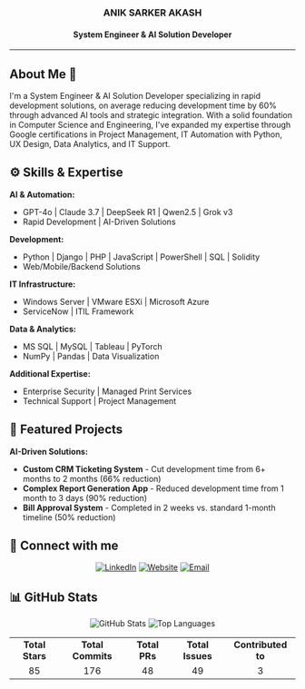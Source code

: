 <h3 align="center">ANIK SARKER AKASH</h3>
<h4 align="center">System Engineer & AI Solution Developer</h4>
<hr/>

## About Me 👋

I'm a System Engineer & AI Solution Developer specializing in rapid development solutions, on average reducing development time by 60% through advanced AI tools and strategic integration. With a solid foundation in Computer Science and Engineering, I've expanded my expertise through Google certifications in Project Management, IT Automation with Python, UX Design, Data Analytics, and IT Support.

## ⚙️ Skills & Expertise

**AI & Automation:**
- GPT-4o | Claude 3.7 | DeepSeek R1 | Qwen2.5 | Grok v3
- Rapid Development | AI-Driven Solutions

**Development:**
- Python | Django | PHP | JavaScript | PowerShell | SQL | Solidity
- Web/Mobile/Backend Solutions

**IT Infrastructure:**
- Windows Server | VMware ESXi | Microsoft Azure 
- ServiceNow | ITIL Framework

**Data & Analytics:**
- MS SQL | MySQL | Tableau | PyTorch
- NumPy | Pandas | Data Visualization

**Additional Expertise:**
- Enterprise Security | Managed Print Services
- Technical Support | Project Management

## 🚀 Featured Projects

**AI-Driven Solutions:**
- **Custom CRM Ticketing System** - Cut development time from 6+ months to 2 months (66% reduction)
- **Complex Report Generation App** - Reduced development time from 1 month to 3 days (90% reduction)
- **Bill Approval System** - Completed in 2 weeks vs. standard 1-month timeline (50% reduction)

## 🤝 Connect with me

<p align="center">
  <a href="https://www.linkedin.com/in/aniksarkerakash/" target="_blank"><img src="https://img.shields.io/badge/LinkedIn-0077B5?style=for-the-badge&logo=linkedin&logoColor=white" alt="LinkedIn"/></a>
  <a href="https://www.aniksarkerakash.com/" target="_blank"><img src="https://img.shields.io/badge/Portfolio-2D46B9?style=for-the-badge&logo=web&logoColor=white" alt="Website"/></a>
  <a href="mailto:aniksarakash16@gmail.com"><img src="https://img.shields.io/badge/Email-D14836?style=for-the-badge&logo=gmail&logoColor=white" alt="Email"/></a>
</p>

## 📊 GitHub Stats

<div align="center">
  <img src="https://github-readme-stats.vercel.app/api?username=anikakash&show_icons=true&theme=tokyonight&count_private=true&card_width=400&include_all_commits=true&hide_rank=true&custom_title=Activity%20Overview&hide=contribs&line_height=30" alt="GitHub Stats" />
  <img src="https://github-readme-stats.vercel.app/api/top-langs/?username=anikakash&layout=compact&theme=tokyonight&langs_count=6&card_width=400&hide=jupyter%20notebook" alt="Top Languages" />
</div>

<table align="center">
  <tr>
    <td align="center"><b>Total Stars</b></td>
    <td align="center"><b>Total Commits</b></td>
    <td align="center"><b>Total PRs</b></td>
    <td align="center"><b>Total Issues</b></td>
    <td align="center"><b>Contributed to</b></td>
  </tr>
  <tr>
    <td align="center">85</td>
    <td align="center">176</td>
    <td align="center">48</td>
    <td align="center">49</td>
    <td align="center">3</td>
  </tr>
</table>
